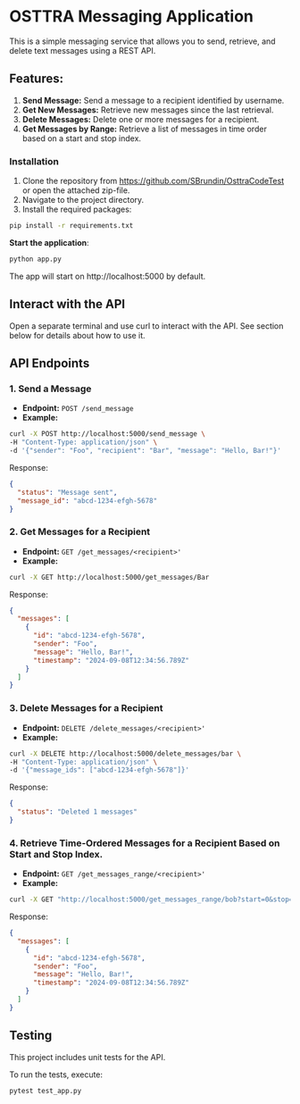 # OSTTRA Messaging Application

This is a simple messaging service that allows you to send, retrieve, and delete text messages using a REST API.

## Features:
1. **Send Message:** Send a message to a recipient identified by username.
2. **Get New Messages:** Retrieve new messages since the last retrieval.
3. **Delete Messages:** Delete one or more messages for a recipient.
4. **Get Messages by Range:** Retrieve a list of messages in time order based on a start and stop index.

### Installation
1. Clone the repository from https://github.com/SBrundin/OsttraCodeTest or open the attached zip-file.
2. Navigate to the project directory.
3. Install the required packages: 
```bash
pip install -r requirements.txt
```

**Start the application**: 
```bash
python app.py
```

The app will start on http://localhost:5000 by default.

## Interact with the API
Open a separate terminal and use curl to interact with the API. See section below for details about how to use it.

## API Endpoints
### 1. Send a Message
- **Endpoint:** `POST /send_message`
- **Example:**

```bash
curl -X POST http://localhost:5000/send_message \
-H "Content-Type: application/json" \
-d '{"sender": "Foo", "recipient": "Bar", "message": "Hello, Bar!"}'
```

Response:
```json
{
  "status": "Message sent",
  "message_id": "abcd-1234-efgh-5678"
}
```

### 2. Get Messages for a Recipient

- **Endpoint:** `GET /get_messages/<recipient>'`
- **Example:**
```bash
curl -X GET http://localhost:5000/get_messages/Bar
```
Response:
```json
{
  "messages": [
    {
      "id": "abcd-1234-efgh-5678",
      "sender": "Foo",
      "message": "Hello, Bar!",
      "timestamp": "2024-09-08T12:34:56.789Z"
    }
  ]
}
```

### 3. Delete Messages for a Recipient
- **Endpoint:** `DELETE /delete_messages/<recipient>'`
- **Example:**
```bash
curl -X DELETE http://localhost:5000/delete_messages/bar \
-H "Content-Type: application/json" \
-d '{"message_ids": ["abcd-1234-efgh-5678"]}'
```
Response:
```json
{
  "status": "Deleted 1 messages"
}
```

### 4. Retrieve Time-Ordered Messages for a Recipient Based on Start and Stop Index.
- **Endpoint:** `GET /get_messages_range/<recipient>'`
- **Example:**
```bash
curl -X GET "http://localhost:5000/get_messages_range/bob?start=0&stop=5"
```
Response:
```json
{
  "messages": [
    {
      "id": "abcd-1234-efgh-5678",
      "sender": "Foo",
      "message": "Hello, Bar!",
      "timestamp": "2024-09-08T12:34:56.789Z"
    }
  ]
}
```

## Testing
This project includes unit tests for the API.

To run the tests, execute:
```bash
pytest test_app.py
```